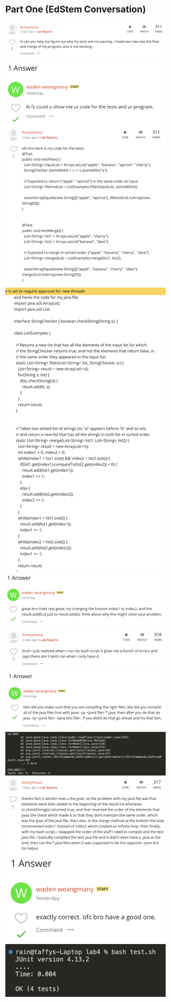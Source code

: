 # Part One (EdStem Conversation)
![](images/part2.png)
![](images/part3.png)
![](images/part4.png)
![](images/part5.png)
![](images/part6.png)
![](images/part7.png)
![](images/part8.png)
![](images/part9.png)
![](images/part10.png)
![](images/part11.png)
![](images/part12.png)

